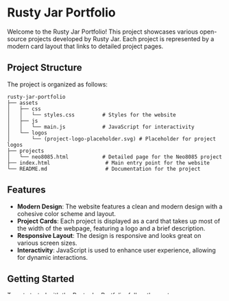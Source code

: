 # Rusty Jar Portfolio

Welcome to the Rusty Jar Portfolio! This project showcases various open-source projects developed by Rusty Jar. Each project is represented by a modern card layout that links to detailed project pages.

## Project Structure

The project is organized as follows:

```
rusty-jar-portfolio
├── assets
│   ├── css
│   │   └── styles.css         # Styles for the website
│   ├── js
│   │   └── main.js            # JavaScript for interactivity
│   └── logos
│       └── (project-logo-placeholder.svg) # Placeholder for project logos
├── projects
│   └── neo8085.html           # Detailed page for the Neo8085 project
├── index.html                  # Main entry point for the website
└── README.md                   # Documentation for the project
```

## Features

- **Modern Design**: The website features a clean and modern design with a cohesive color scheme and layout.
- **Project Cards**: Each project is displayed as a card that takes up most of the width of the webpage, featuring a logo and a brief description.
- **Responsive Layout**: The design is responsive and looks great on various screen sizes.
- **Interactivity**: JavaScript is used to enhance user experience, allowing for dynamic interactions.

## Getting Started

To get started with the Rusty Jar Portfolio, follow these steps:

1. Clone the repository:
   ```
   git clone https://github.com/yourusername/rusty-jar-portfolio.git
   ```

2. Navigate to the project directory:
   ```
   cd rusty-jar-portfolio
   ```

3. Open `index.html` in your web browser to view the portfolio.

## Contributing

Contributions are welcome! If you have suggestions for improvements or new features, feel free to open an issue or submit a pull request.

## License

This project is licensed under the MIT License. See the LICENSE file for more details.